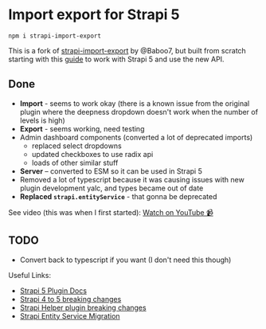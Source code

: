 # Import export for Strapi 5

`npm i strapi-import-export`

This is a fork of [strapi-import-export](https://github.com/Baboo7/strapi-plugin-import-export-entries) by @Baboo7, but built from scratch starting with this [guide](https://docs.strapi.io/dev-docs/plugins/development/create-a-plugin) to work with Strapi 5 and use the new API.


## Done
- **Import** - seems to work okay (there is a known issue from the original plugin where the deepness dropdown doesn't work when the number of levels is high)
- **Export** - seems working, need testing
- Admin dashboard components (converted a lot of deprecated imports)
    - replaced select dropdowns
    - updated checkboxes to use radix api
    - loads of other similar stuff
- **Server** – converted to ESM so it can be used in Strapi 5
- Removed a lot of typescript because it was causing issues with new plugin development yalc, and types became out of date 
- **Replaced `strapi.entityService`** - that gonna be deprecated 

See video (this was when I first started):
[Watch on YouTube 📹](https://youtu.be/9TlyBMAC1xY)

## TODO
- Convert back to typescript if you want (I don't need this though)

Useful Links:
- [Strapi 5 Plugin Docs](https://docs.strapi.io/dev-docs/plugins/development/create-a-plugin)
- [Strapi 4 to 5 breaking changes](https://docs.strapi.io/dev-docs/migration/v4-to-v5/breaking-changes)
- [Strapi Helper plugin breaking changes](https://docs.strapi.io/dev-docs/migration/v4-to-v5/additional-resources/helper-plugin)
- [Strapi Entity Service Migration](https://docs.strapi.io/dev-docs/migration/v4-to-v5/additional-resources/from-entity-service-to-document-service#create)
